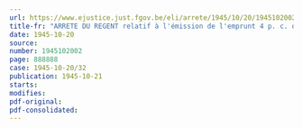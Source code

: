 ```yaml
---
url: https://www.ejustice.just.fgov.be/eli/arrete/1945/10/20/1945102002/justel
title-fr: "ARRETE DU REGENT relatif à l'émission de l'emprunt 4 p. c. de la Libération"
date: 1945-10-20
source:
number: 1945102002
page: 888888
case: 1945-10-20/32
publication: 1945-10-21
starts:
modifies:
pdf-original:
pdf-consolidated:
---
```


